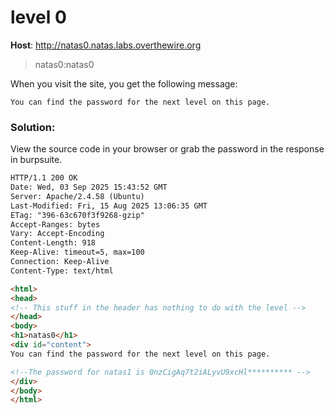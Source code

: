 # level 0		

**Host**: http://natas0.natas.labs.overthewire.org
>natas0:natas0

When you visit the site, you get the following message:

```
You can find the password for the next level on this page.
```

### Solution:

View the source code in your browser or grab the password in the response in burpsuite.

```html
HTTP/1.1 200 OK
Date: Wed, 03 Sep 2025 15:43:52 GMT
Server: Apache/2.4.58 (Ubuntu)
Last-Modified: Fri, 15 Aug 2025 13:06:35 GMT
ETag: "396-63c670f3f9268-gzip"
Accept-Ranges: bytes
Vary: Accept-Encoding
Content-Length: 918
Keep-Alive: timeout=5, max=100
Connection: Keep-Alive
Content-Type: text/html

<html>
<head>
<!-- This stuff in the header has nothing to do with the level -->
</head>
<body>
<h1>natas0</h1>
<div id="content">
You can find the password for the next level on this page.

<!--The password for natas1 is 0nzCigAq7t2iALyvU9xcHl********** -->
</div>
</body>
</html>
```
